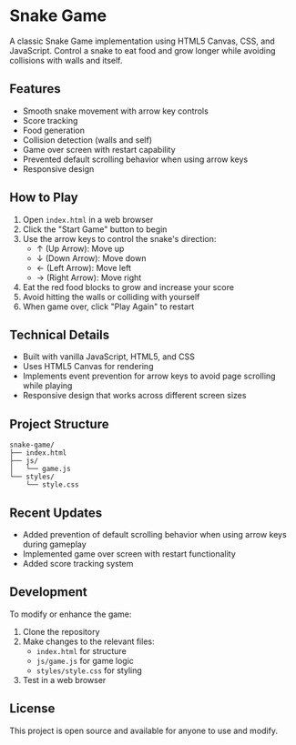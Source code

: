# Snake Game

A classic Snake Game implementation using HTML5 Canvas, CSS, and JavaScript. Control a snake to eat food and grow longer while avoiding collisions with walls and itself.

## Features

- Smooth snake movement with arrow key controls
- Score tracking
- Food generation
- Collision detection (walls and self)
- Game over screen with restart capability
- Prevented default scrolling behavior when using arrow keys
- Responsive design

## How to Play

1. Open `index.html` in a web browser
2. Click the "Start Game" button to begin
3. Use the arrow keys to control the snake's direction:
   - ↑ (Up Arrow): Move up
   - ↓ (Down Arrow): Move down
   - ← (Left Arrow): Move left
   - → (Right Arrow): Move right
4. Eat the red food blocks to grow and increase your score
5. Avoid hitting the walls or colliding with yourself
6. When game over, click "Play Again" to restart

## Technical Details

- Built with vanilla JavaScript, HTML5, and CSS
- Uses HTML5 Canvas for rendering
- Implements event prevention for arrow keys to avoid page scrolling while playing
- Responsive design that works across different screen sizes

## Project Structure

```
snake-game/
├── index.html
├── js/
│   └── game.js
└── styles/
    └── style.css
```

## Recent Updates

- Added prevention of default scrolling behavior when using arrow keys during gameplay
- Implemented game over screen with restart functionality
- Added score tracking system

## Development

To modify or enhance the game:

1. Clone the repository
2. Make changes to the relevant files:
   - `index.html` for structure
   - `js/game.js` for game logic
   - `styles/style.css` for styling
3. Test in a web browser

## License

This project is open source and available for anyone to use and modify. 